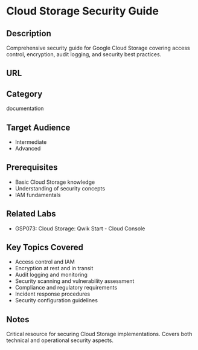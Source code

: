 # Cloud Storage Security Guide

## Description
Comprehensive security guide for Google Cloud Storage covering access control, encryption, audit logging, and security best practices.

## URL


## Category
documentation

## Target Audience
- Intermediate
- Advanced

## Prerequisites
- Basic Cloud Storage knowledge
- Understanding of security concepts
- IAM fundamentals

## Related Labs
- GSP073: Cloud Storage: Qwik Start - Cloud Console

## Key Topics Covered
- Access control and IAM
- Encryption at rest and in transit
- Audit logging and monitoring
- Security scanning and vulnerability assessment
- Compliance and regulatory requirements
- Incident response procedures
- Security configuration guidelines

## Notes
Critical resource for securing Cloud Storage implementations. Covers both technical and operational security aspects.
